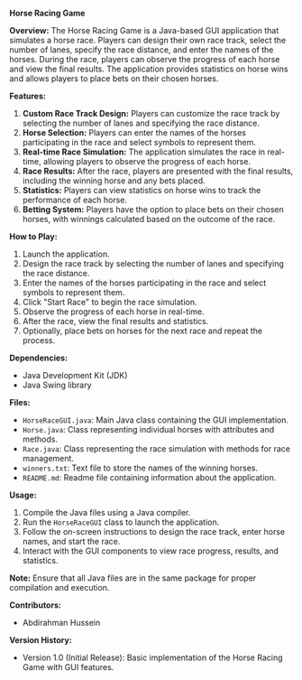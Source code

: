 **Horse Racing Game**

**Overview:**
The Horse Racing Game is a Java-based GUI application that simulates a horse race. Players can design their own race track, select the number of lanes, specify the race distance, and enter the names of the horses. During the race, players can observe the progress of each horse and view the final results. The application provides statistics on horse wins and allows players to place bets on their chosen horses.

**Features:**
1. **Custom Race Track Design:** Players can customize the race track by selecting the number of lanes and specifying the race distance.
2. **Horse Selection:** Players can enter the names of the horses participating in the race and select symbols to represent them.
3. **Real-time Race Simulation:** The application simulates the race in real-time, allowing players to observe the progress of each horse.
4. **Race Results:** After the race, players are presented with the final results, including the winning horse and any bets placed.
5. **Statistics:** Players can view statistics on horse wins to track the performance of each horse.
6. **Betting System:** Players have the option to place bets on their chosen horses, with winnings calculated based on the outcome of the race.

**How to Play:**
1. Launch the application.
2. Design the race track by selecting the number of lanes and specifying the race distance.
3. Enter the names of the horses participating in the race and select symbols to represent them.
4. Click "Start Race" to begin the race simulation.
5. Observe the progress of each horse in real-time.
6. After the race, view the final results and statistics.
7. Optionally, place bets on horses for the next race and repeat the process.

**Dependencies:**
- Java Development Kit (JDK)
- Java Swing library

**Files:**
- `HorseRaceGUI.java`: Main Java class containing the GUI implementation.
- `Horse.java`: Class representing individual horses with attributes and methods.
- `Race.java`: Class representing the race simulation with methods for race management.
- `winners.txt`: Text file to store the names of the winning horses.
- `README.md`: Readme file containing information about the application.

**Usage:**
1. Compile the Java files using a Java compiler.
2. Run the `HorseRaceGUI` class to launch the application.
3. Follow the on-screen instructions to design the race track, enter horse names, and start the race.
4. Interact with the GUI components to view race progress, results, and statistics.

**Note:** Ensure that all Java files are in the same package for proper compilation and execution.

**Contributors:**
- Abdirahman Hussein

**Version History:**
- Version 1.0 (Initial Release): Basic implementation of the Horse Racing Game with GUI features.
